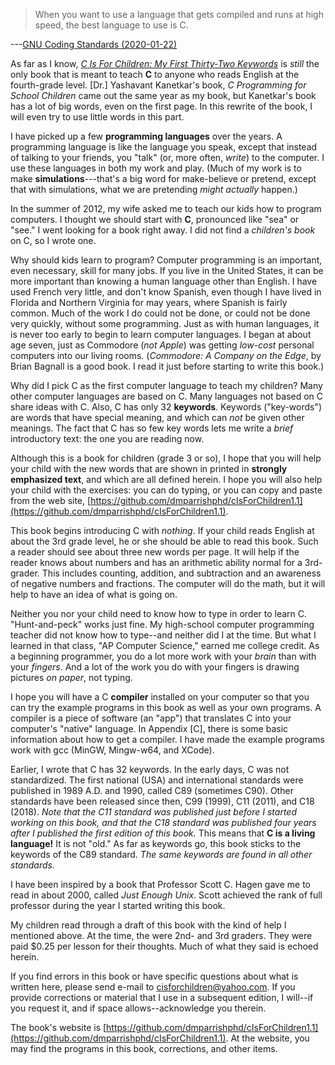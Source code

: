 > When you want to use a language that gets compiled and runs at high speed, the best language to use is C.

---[GNU Coding Standards (2020-01-22)](https://www.gnu.org/prep/standards/standards.html#Source-Language)

As far as I know, [*C Is For Children: My First Thirty-Two Keywords*](https://www.iuniverse.com/en/bookstore/bookdetails/436907-C-Is-for-Children)
is *still* the only book that is meant to teach **C** to anyone who reads English at the fourth-grade level.
\[Dr.\] Yashavant Kanetkar's book, *C Programming for School Children* came out the same year as my book,
but Kanetkar's book has a lot of big words, even on the first page. In this rewrite of the book, I will even try to use little words in this part.

I have picked up a few **programming languages** over the years. A programming language is like the language you speak, except that instead of talking to your friends, you "talk" (or, more often, *write*) to the computer. I use these languages in both my work and play. (Much of my work is to make **simulations**---that's a big word for make-believe or pretend, except that with simulations, what we are pretending *might actually* happen.)

In the summer of 2012, my wife asked me to teach our kids how to program computers. I thought we should start with **C**, pronounced like "sea" or "see." I went looking for a book right away. I did not find a *children's book* on C, so I wrote one.

Why should kids learn to program?
Computer programming is an important, even necessary, skill for many jobs.
If you live in the United States, it can be more important than knowing a human language other than English.
I have used French very little, and don't know Spanish, even though I have lived in Florida and Northern Virginia for may years, where Spanish is fairly common.
Much of the work I do could not be done, or could not be done very quickly, without some programming.
Just as with human languages, it is never too early to begin to learn computer languages.
I began at about age seven, just as Commodore (*not Apple*) was getting *low-cost* personal computers into our living rooms.
(*Commodore: A Company on the Edge*, by Brian Bagnall is a good book. I read it just before starting to write this book.)

Why did I pick C as the first computer language to teach my children?
Many other computer languages are based on C.
Many languages not based on C share ideas with C.
Also, C has only 32 **keywords**.
Keywords ("key-words") are words that have special meaning, and which can *not* be given other meanings.
The fact that C has so few key words lets me write a *brief* introductory text: the one you are reading now.

Although this is a book for children (grade 3 or so), I hope that you will help your child with the new words that are shown in printed in **strongly emphasized text**, and which are all defined herein.
I hope you will also help your child with the exercises: you can do typing, or you can copy and paste from the web site, [https://github.com/dmparrishphd/cIsForChildren1.1](https://github.com/dmparrishphd/cIsForChildren1.1).

This book begins introducing C with *nothing*.
If your child reads English at about the 3rd grade level, he or she should be able to read this book.
Such a reader should see about three new words per page.
It will help if the reader knows about numbers and has an arithmetic ability normal for a 3rd-grader.
This includes counting, addition, and subtraction and an awareness of negative numbers and fractions.
The computer will do the math, but it will help to have an idea of what is going on.

Neither you nor your child need to know how to type in order to learn C.
"Hunt-and-peck" works just fine.
My high-school computer programming teacher did not know how to type--and neither did I at the time.
But what I learned in that class, "AP Computer Science," earned me college credit.
As a beginning programmer, you do a lot more work with your *brain* than with your *fingers*.
And a lot of the work you do with your fingers is drawing pictures *on paper*, not typing.

I hope you will have a C **compiler** installed on your computer so that you can try the example programs in this book as well as your own programs.
A compiler is a piece of software (an "app") that translates C into your computer's "native" language.
In Appendix \[C\], there is some basic information about how to get a compiler.
I have made the example programs work with gcc (MinGW, Mingw-w64, and XCode).

Earlier, I wrote that C has 32 keywords.
In the early days, C was not standardized.
The first national (USA) and international standards were published in 1989 A.D. and 1990, called C89 (sometimes C90).
Other standards have been released since then, C99 (1999), C11 (2011), and C18 (2018).
*Note that the C11 standard was published just before I started working on this book, and that the C18 standard was published four years after I published the first edition of this book.*
This means that **C is a living language!** It is not "old."
As far as keywords go, this book sticks to the keywords of the C89 standard.
*The same keywords are found in all other standards.*

I have been inspired by a book that Professor Scott C. Hagen gave me to read in about 2000, called *Just Enough Unix.* Scott achieved the rank of full professor during the year I started writing this book.

My children read through a draft of this book with the kind of help I mentioned above.
At the time, the were 2nd- and 3rd graders.
They were paid $0.25 per lesson for their thoughts.
Much of what they said is echoed herein.

If you find errors in this book or have specific questions about what is written here, please send e-mail to cisforchildren@yahoo.com.
If you provide corrections or material that I use in a subsequent edition, I will--if you request it, and if space allows--acknowledge you therein.

The book's website is [https://github.com/dmparrishphd/cIsForChildren1.1](https://github.com/dmparrishphd/cIsForChildren1.1). At the website, you may find the programs in this book, corrections, and other items.
